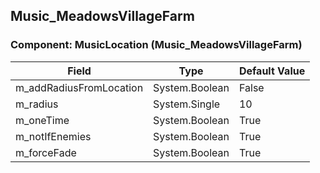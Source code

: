 ## Music_MeadowsVillageFarm

### Component: MusicLocation (Music_MeadowsVillageFarm)

|Field|Type|Default Value|
|-----|----|-------------|
|m_addRadiusFromLocation|System.Boolean|False|
|m_radius|System.Single|10|
|m_oneTime|System.Boolean|True|
|m_notIfEnemies|System.Boolean|True|
|m_forceFade|System.Boolean|True|

